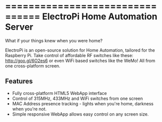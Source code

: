 ================================
ElectroPi Home Automation Server
================================

What if your things knew when you were home?

ElectroPi is an open-source solution for Home Automation, tailored for the Raspberry Pi. Take control of affordable RF switches like these: http://goo.gl/6O2es6 or even WiFi based switches like the WeMo! All from one cross-platform screen.

Features
--------

* Fully cross-platform HTML5 WebApp interface
* Control of 315MHz, 433MHz and WiFi switches from one screen
* MAC Address presence tracking - lights when you're home, darkness when you're not.
* Simple responsive WebApp allows easy control on any screen size.
